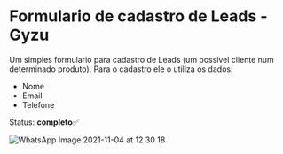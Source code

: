 #  Formulario de cadastro de Leads -  Gyzu

Um simples formulario para cadastro de Leads (um possível cliente num determinado produto). 
Para o cadastro ele o utiliza os dados:

 - Nome
 - Email
 - Telefone

Status: **completo**✅

![WhatsApp Image 2021-11-04 at 12 30 18](https://user-images.githubusercontent.com/52001215/140387608-19fc986d-ca05-4d19-bd6f-d42886139a06.jpeg)


